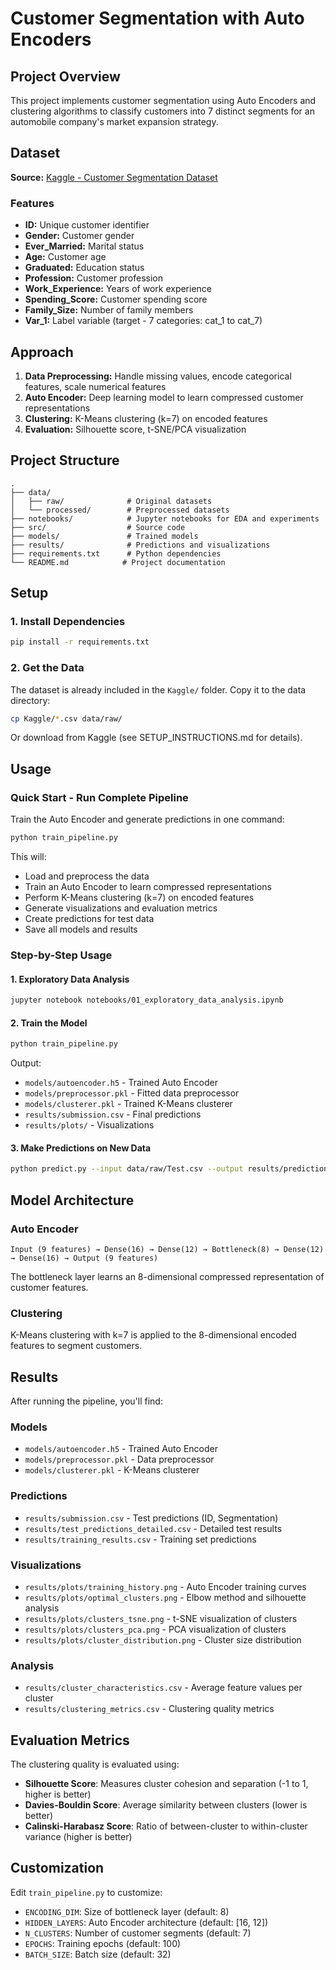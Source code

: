 # Customer Segmentation with Auto Encoders

## Project Overview
This project implements customer segmentation using Auto Encoders and clustering algorithms to classify customers into 7 distinct segments for an automobile company's market expansion strategy.

## Dataset
**Source:** [Kaggle - Customer Segmentation Dataset](https://www.kaggle.com/datasets/vetrirah/customer/)

### Features
- **ID:** Unique customer identifier
- **Gender:** Customer gender
- **Ever_Married:** Marital status
- **Age:** Customer age
- **Graduated:** Education status
- **Profession:** Customer profession
- **Work_Experience:** Years of work experience
- **Spending_Score:** Customer spending score
- **Family_Size:** Number of family members
- **Var_1:** Label variable (target - 7 categories: cat_1 to cat_7)

## Approach
1. **Data Preprocessing:** Handle missing values, encode categorical features, scale numerical features
2. **Auto Encoder:** Deep learning model to learn compressed customer representations
3. **Clustering:** K-Means clustering (k=7) on encoded features
4. **Evaluation:** Silhouette score, t-SNE/PCA visualization

## Project Structure
```
.
├── data/
│   ├── raw/              # Original datasets
│   └── processed/        # Preprocessed datasets
├── notebooks/            # Jupyter notebooks for EDA and experiments
├── src/                  # Source code
├── models/               # Trained models
├── results/              # Predictions and visualizations
├── requirements.txt      # Python dependencies
└── README.md            # Project documentation
```

## Setup

### 1. Install Dependencies
```bash
pip install -r requirements.txt
```

### 2. Get the Data
The dataset is already included in the `Kaggle/` folder. Copy it to the data directory:
```bash
cp Kaggle/*.csv data/raw/
```

Or download from Kaggle (see SETUP_INSTRUCTIONS.md for details).

## Usage

### Quick Start - Run Complete Pipeline
Train the Auto Encoder and generate predictions in one command:
```bash
python train_pipeline.py
```

This will:
- Load and preprocess the data
- Train an Auto Encoder to learn compressed representations
- Perform K-Means clustering (k=7) on encoded features
- Generate visualizations and evaluation metrics
- Create predictions for test data
- Save all models and results

### Step-by-Step Usage

#### 1. Exploratory Data Analysis
```bash
jupyter notebook notebooks/01_exploratory_data_analysis.ipynb
```

#### 2. Train the Model
```bash
python train_pipeline.py
```

Output:
- `models/autoencoder.h5` - Trained Auto Encoder
- `models/preprocessor.pkl` - Fitted data preprocessor
- `models/clusterer.pkl` - Trained K-Means clusterer
- `results/submission.csv` - Final predictions
- `results/plots/` - Visualizations

#### 3. Make Predictions on New Data
```bash
python predict.py --input data/raw/Test.csv --output results/predictions.csv
```

## Model Architecture

### Auto Encoder
```
Input (9 features) → Dense(16) → Dense(12) → Bottleneck(8) → Dense(12) → Dense(16) → Output (9 features)
```

The bottleneck layer learns an 8-dimensional compressed representation of customer features.

### Clustering
K-Means clustering with k=7 is applied to the 8-dimensional encoded features to segment customers.

## Results

After running the pipeline, you'll find:

### Models
- `models/autoencoder.h5` - Trained Auto Encoder
- `models/preprocessor.pkl` - Data preprocessor
- `models/clusterer.pkl` - K-Means clusterer

### Predictions
- `results/submission.csv` - Test predictions (ID, Segmentation)
- `results/test_predictions_detailed.csv` - Detailed test results
- `results/training_results.csv` - Training set predictions

### Visualizations
- `results/plots/training_history.png` - Auto Encoder training curves
- `results/plots/optimal_clusters.png` - Elbow method and silhouette analysis
- `results/plots/clusters_tsne.png` - t-SNE visualization of clusters
- `results/plots/clusters_pca.png` - PCA visualization of clusters
- `results/plots/cluster_distribution.png` - Cluster size distribution

### Analysis
- `results/cluster_characteristics.csv` - Average feature values per cluster
- `results/clustering_metrics.csv` - Clustering quality metrics

## Evaluation Metrics

The clustering quality is evaluated using:
- **Silhouette Score**: Measures cluster cohesion and separation (-1 to 1, higher is better)
- **Davies-Bouldin Score**: Average similarity between clusters (lower is better)
- **Calinski-Harabasz Score**: Ratio of between-cluster to within-cluster variance (higher is better)

## Customization

Edit `train_pipeline.py` to customize:
- `ENCODING_DIM`: Size of bottleneck layer (default: 8)
- `HIDDEN_LAYERS`: Auto Encoder architecture (default: [16, 12])
- `N_CLUSTERS`: Number of customer segments (default: 7)
- `EPOCHS`: Training epochs (default: 100)
- `BATCH_SIZE`: Batch size (default: 32)

